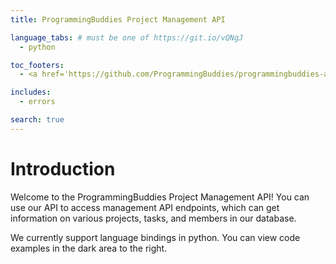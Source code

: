 ```yaml
---
title: ProgrammingBuddies Project Management API

language_tabs: # must be one of https://git.io/vQNgJ
  - python

toc_footers:
  - <a href='https://github.com/ProgrammingBuddies/programmingbuddies-api'>View project on Github</a>

includes:
  - errors

search: true
---
```


# Introduction

Welcome to the ProgrammingBuddies Project Management API! You can use our API to access management API endpoints, which can get information on various projects, tasks, and members in our database.

We currently support language bindings in python. You can view code examples in the dark area to the right.
